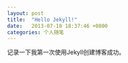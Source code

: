 ```yaml
---
layout: post
title:  "Hello Jekyll!"
date:   2013-07-18 18:37:46 +0800
categories: 个人随笔
---
```


记录一下我第一次使用Jekyll创建博客成功。